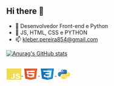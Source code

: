 ## Hi there 👋

- 🔭 Desenvolvedor Front-end  e Python
- 🌱 JS, HTML, CSS e PYTHON
- 📫 kleber.pereira854@gmail.com

<div>
  <a href="https://github.com/Klebolt">

 ![Anurag's GitHub stats](https://github-readme-stats.vercel.app/api?username=anuraghazra&show_icons=true&bg_color=00000000)
    
</div>


  <div style="display: inline_block"><br>
  <img align="center" alt="Rafa-Js" height="30" width="40" src="https://raw.githubusercontent.com/devicons/devicon/master/icons/javascript/javascript-plain.svg">
  <img align="center" alt="Rafa-HTML" height="30" width="40" src="https://raw.githubusercontent.com/devicons/devicon/master/icons/html5/html5-original.svg">
  <img align="center" alt="Rafa-CSS" height="30" width="40" src="https://raw.githubusercontent.com/devicons/devicon/master/icons/css3/css3-original.svg">
  <img align="center" alt="Rafa-Python" height="30" width="40" src="https://raw.githubusercontent.com/devicons/devicon/master/icons/python/python-original.svg">
</div>
  

